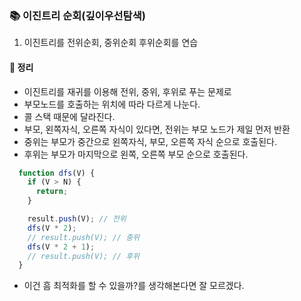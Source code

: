 ### 📚 이진트리 순회(깊이우선탐색)
1. 이진트리를 전위순회, 중위순회 후위순회를 연습

#### 🎯 정리
- 이진트리를 재귀를 이용해 전위, 중위, 후위로 푸는 문제로
- 부모노드를 호출하는 위치에 따라 다르게 나눈다.
- 콜 스택 때문에 달라진다.
- 부모, 왼쪽자식, 오른쪽 자식이 있다면, 전위는 부모 노드가 제일 먼저 반환
- 중위는 부모가 중간으로 왼쪽자식, 부모, 오른쪽 자식 순으로 호출된다.
- 후위는 부모가 마지막으로 왼쪽, 오른쪽 부모 순으로 호출된다.

```js
  function dfs(V) {
    if (V > N) {
      return;
    }

    result.push(V); // 전위
    dfs(V * 2);
    // result.push(V); // 중위
    dfs(V * 2 + 1);
    // result.push(V); // 후위
  }
```

- 이건 흠 최적화를 할 수 있을까?를 생각해본다면 잘 모르겠다.